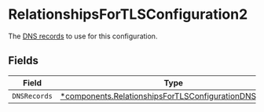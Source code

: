 # RelationshipsForTLSConfiguration2

The [DNS records](/reference/api/tls/custom-certs/dns-records/) to use for this configuration.


## Fields

| Field                                                                                                                       | Type                                                                                                                        | Required                                                                                                                    | Description                                                                                                                 |
| --------------------------------------------------------------------------------------------------------------------------- | --------------------------------------------------------------------------------------------------------------------------- | --------------------------------------------------------------------------------------------------------------------------- | --------------------------------------------------------------------------------------------------------------------------- |
| `DNSRecords`                                                                                                                | [*components.RelationshipsForTLSConfigurationDNSRecords](../../models/shared/relationshipsfortlsconfigurationdnsrecords.md) | :heavy_minus_sign:                                                                                                          | N/A                                                                                                                         |